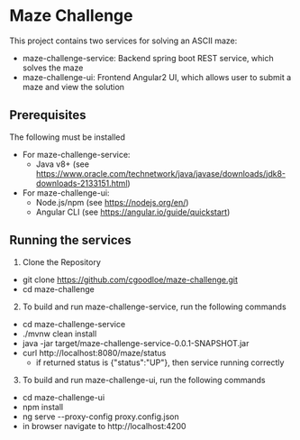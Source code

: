 Maze Challenge
====
This project contains two services for solving an ASCII maze:
*  maze-challenge-service: Backend spring boot REST service, which solves the maze
*  maze-challenge-ui: Frontend Angular2 UI, which allows user to submit a maze and view the solution

Prerequisites
----
The following must be installed
*  For maze-challenge-service:
   *  Java v8+ (see https://www.oracle.com/technetwork/java/javase/downloads/jdk8-downloads-2133151.html)
*  For maze-challenge-ui:
   *  Node.js/npm (see https://nodejs.org/en/)
   *  Angular CLI (see https://angular.io/guide/quickstart)
   
Running the services
----
1. Clone the Repository
  - git clone https://github.com/cgoodloe/maze-challenge.git
  - cd maze-challenge

2. To build and run maze-challenge-service, run the following commands
  - cd maze-challenge-service 
  - ./mvnw clean install
  - java -jar target/maze-challenge-service-0.0.1-SNAPSHOT.jar
  - curl http://localhost:8080/maze/status
    - if returned status is {"status":"UP"}, then service running correctly

3. To build and run maze-challenge-ui, run the following commands
  - cd maze-challenge-ui
  - npm install
  - ng serve --proxy-config proxy.config.json
  - in browser navigate to http://localhost:4200
  
  
